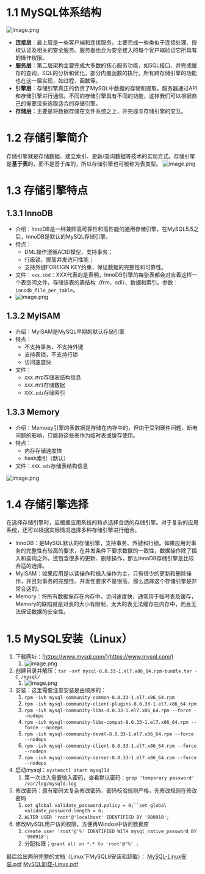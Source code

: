 # 1.1 MySQL体系结构
![image.png](https://cdn.nlark.com/yuque/0/2023/png/35653686/1683535413569-762b9373-876c-43bf-8f2e-17773381c252.png#averageHue=%23d7d3cd&clientId=u8b8546af-3ccd-4&from=paste&height=971&id=u24444ee9&originHeight=971&originWidth=1941&originalType=binary&ratio=1&rotation=0&showTitle=false&size=552385&status=done&style=none&taskId=u11313619-5c51-4ae3-ba37-83589300b40&title=&width=1941)

- **连接层**：最上层是一些客户端和连接服务，主要完成一些类似于连接处理、授权认证及相关的安全服务。服务器也会为安全接入的每个客户端验证它所具有的操作权限。
- **服务层**：第二层架构主要完成大多数的核心服务功能，如SQL接口、并完成缓存的查询，SQL的分析和优化，部分内置函数的执行。所有跨存储引擎的功能也在这一层实现，如过程、函数等。
- **引擎层**：存储引擎真正的负责了MySQL中数据的存储和提取，服务器通过API和存储引擎进行通信。不同的存储引擎具有不同的功能，这样我们可以根据自己的需要没来选取适合的存储引擎。
- **存储层**：主要是将数据存储在文件系统之上，并完成与存储引擎的交互。
# 1.2 存储引擎简介
存储引擎就是存储数据、建立索引、更新/查询数据等技术的实现方式。存储引擎是**基于表**的，而不是基于库的，所以存储引擎也可被称为表类型。
![image.png](https://cdn.nlark.com/yuque/0/2023/png/35653686/1683535877857-2f3faa97-74a5-4dc5-979a-d97f1bd1ae5e.png#averageHue=%238c7552&clientId=u8b8546af-3ccd-4&from=paste&height=344&id=ufaf16136&originHeight=344&originWidth=1403&originalType=binary&ratio=1&rotation=0&showTitle=false&size=55050&status=done&style=none&taskId=ua8e54b9b-b19b-49ca-aec1-aa1fe231087&title=&width=1403)
# 1.3 存储引擎特点
## 1.3.1 InnoDB

- 介绍：InnoDB是一种兼顾高可靠性和高性能的通用存储引擎，在MySQL5.5之后，InnoDB是默认的MySQL存储引擎。
- 特点：
   - DML操作遵循ACID模型，支持事务；
   - 行级锁，提高并发访问性能；
   - 支持外键FOREIGN KEY约束，保证数据的完整性和可靠性。
- 文件：`xxx.ibd`：XXX代表的是表明，InnoDB引擎的每张表都会对应着这样一个表空间文件，存储该表的表结构（frm、sdi）、数据和索引。参数：`innodb_file_per_table`。
- ![image.png](https://cdn.nlark.com/yuque/0/2023/png/35653686/1683536413473-fa87f88b-5b43-4a26-877a-f521e806df9c.png#averageHue=%239fc671&clientId=u8b8546af-3ccd-4&from=paste&height=938&id=ubc7c5580&originHeight=938&originWidth=2163&originalType=binary&ratio=1&rotation=0&showTitle=false&size=473884&status=done&style=none&taskId=uc5e1e627-b3b8-4e9d-b21f-09cba53c9ac&title=&width=2163)
## 1.3.2 MyISAM

- 介绍：MyISAM是MySQL早期的默认存储引擎
- 特点：
   - 不支持事务，不支持外键
   - 支持表锁，不支持行锁
   - 访问速度快
- 文件：
   - `XXX.MYD`存储表结构信息
   - `XXX.MYI`存储数据
   - `XXX.sdi`存储索引
## 1.3.3 Memory

- 介绍：Memoey引擎的表数据是存储在内存中的，但由于受到硬件问题、断电问题的影响，只能将这些表作为临时表或缓存使用。
- 特点：
   - 内存存储速度快
   - hash索引（默认）
- 文件：`XXX.sdi`存储表结构信息

![image.png](https://cdn.nlark.com/yuque/0/2023/png/35653686/1683536750860-9e1e126d-5a26-4ce8-a7de-27802b01abe2.png#averageHue=%23e9cfc0&clientId=u8b8546af-3ccd-4&from=paste&height=842&id=u84a3ac10&originHeight=842&originWidth=2004&originalType=binary&ratio=1&rotation=0&showTitle=false&size=266473&status=done&style=none&taskId=u752b27e2-a90b-4d50-9d21-5fba6cdae7a&title=&width=2004)
# 1.4 存储引擎选择
在选择存储引擎时，应根据应用系统的特点选择合适的存储引擎。对于复杂的应用系统，还可以根据实际情况选择多种存储引擎进行组合。

- InnoDB：是MySQL默认的存储引擎，支持事务、外键和行锁。如果应用对事务的完整性有较高的要求，在并发条件下要求数据的一致性，数据操作除了插入和查询之外，还包含很多的更新、删除操作，那么InnoDB存储引擎是比较合适的选择。
- MyISAM：如果应用是以读操作和插入操作为主，只有很少的更新和删除操作，并且对事务的完整性、并发性要求不是很高，那么选择这个存储引擎是非常合适的。
- Memory：将所有数据保存在内存中，访问速度快，通常用于临时表及缓存，Memory的缺陷就是对表的大小有限制，太大的表无法缓存在内存中，而且无法保证数据的安全性。
# 1.5 MySQL安装（Linux）

1. 下载网址：[https://www.mysql.com/](https://www.mysql.com/)
   1. ![image.png](https://cdn.nlark.com/yuque/0/2023/png/35653686/1683537579804-ad80e0f5-f02a-426e-9954-56bf1f4856cf.png#averageHue=%23e2df9c&clientId=uc55a97d7-8278-4&from=paste&height=685&id=hk75Q&originHeight=685&originWidth=1015&originalType=binary&ratio=1&rotation=0&showTitle=false&size=136163&status=done&style=none&taskId=u49beb72c-195e-4521-ba7f-bd0735ed02a&title=&width=1015)
2. 创建目录并解压：`tar -xvf mysql-8.0.33-1.el7.x86_64.rpm-bundle.tar -C /mysql/`
   1. ![image.png](https://cdn.nlark.com/yuque/0/2023/png/35653686/1683538077872-9e304a27-84d0-4787-8efb-2bc2687dadf8.png#averageHue=%232e2523&clientId=uc55a97d7-8278-4&from=paste&height=235&id=u3555d01d&originHeight=235&originWidth=847&originalType=binary&ratio=1&rotation=0&showTitle=false&size=50017&status=done&style=none&taskId=u076a8b2b-6915-43f7-ae8b-0a3ab66563f&title=&width=847)
3. 安装：这里需要注意安装是由顺序的：
   1. `rpm -ivh mysql-community-common-8.0.33-1.el7.x86_64.rpm`
   2. `rpm -ivh mysql-community-client-plugins-8.0.33-1.el7.x86_64.rpm`
   3. `rpm -ivh mysql-community-libs-8.0.33-1.el7.x86_64.rpm --force --nodeps`
   4. `rpm -ivh mysql-community-libs-compat-8.0.33-1.el7.x86_64.rpm --force --nodeps`
   5. `rpm -ivh mysql-community-devel-8.0.33-1.el7.x86_64.rpm --force --nodeps`
   6. `rpm -ivh mysql-community-client-8.0.33-1.el7.x86_64.rpm --force --nodeps`
   7. `rpm -ivh mysql-community-server-8.0.33-1.el7.x86_64.rpm --force --nodeps`
4. 启动mysql：`systemctl start mysqlId`
   1. 第一次进入需要输入密码，查看默认密码：`grep 'temporary password' /var/log/mysqld.log`
5. 修改密码：原有密码太复杂修改密码，密码校验规则严格，先修改规则在修改密码
   1. `set global validate_password.policy = 0;``set global validate_password.length = 6;`
   2. `ALTER USER 'root'@'localhost' IDENTIFIED BY '980918';`
6. 修改MySQL用户访问权限，方便再Windos中访问数据库
   1. `create user 'root'@'%' IDENTIFIED WITH mysql_native_password BY '980918';`
   2. 分配权限；`grant all on *.* to 'root'@'%' ;`

最后给出两份完整的文档（Linux下MySQL8安装和卸载）：
[MySQL-Linux安装.pdf](https://www.yuque.com/attachments/yuque/0/2023/pdf/35653686/1683609230846-0e008928-9b5c-4886-b5e6-17e11ad0565e.pdf)
[MySQL卸载-Linux.pdf](https://www.yuque.com/attachments/yuque/0/2023/pdf/35653686/1683609238395-fa72e7ac-ed45-4de6-8b69-63ed983d2ccc.pdf)

